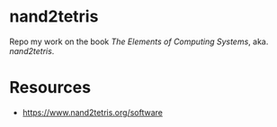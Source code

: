 nand2tetris
===========

Repo my work on the book _The Elements of Computing Systems_, aka.
*nand2tetris*.


# Resources

* https://www.nand2tetris.org/software

